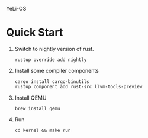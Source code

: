YeLi-OS

# Quick Start

1. Switch to nightly version of rust.

    ```shell
    rustup override add nightly
    ```

2. Install some compiler components

    ```shell
    cargo install cargo-binutils
    rustup component add rust-src llvm-tools-preview
    ```

3. Install QEMU

    ```shell
    brew install qemu
    ```

4. Run

    ```shell
    cd kernel && make run
    ```
